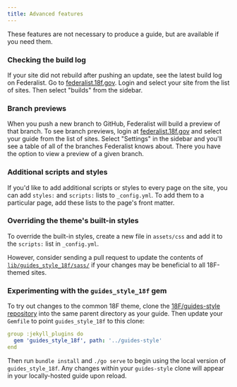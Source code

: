 ```yaml
---
title: Advanced features
---
```

These features are not necessary to produce a guide, but are available if you
need them.

### Checking the build log

If your site did not rebuild after pushing an update, see the latest build log
on Federalist. Go to [federalist.18f.gov](https://federalist.18f.gov). Login
and select your site from the list of sites. Then select "builds" from the
sidebar.

### Branch previews

When you push a new branch to GitHub, Federalist will build a preview of that
branch. To see branch previews, login at
[federalist.18f.gov](https://federalist.18f.gov) and select your guide from the
list of sites. Select "Settings" in the sidebar and you'll see a table of all of
the branches Federalist knows about. There you have the option to view a preview
of a given branch.

### Additional scripts and styles

If you'd like to add additional scripts or styles to every page on the site,
you can add `styles:` and `scripts:` lists to `_config.yml`. To add them to a
particular page, add these lists to the page's front matter.

### Overriding the theme's built-in styles

To override the built-in styles, create a new file in `assets/css` and add it
to the `scripts:` list in `_config.yml`.

However, consider sending a pull request to update the contents of
[`lib/guides_style_18f/sass/`](https://github.com/18F/guides-style/tree/master/lib/guides_style_18f/sass)
if your changes may be beneficial to all 18F-themed sites.

### Experimenting with the `guides_style_18f` gem

To try out changes to the common 18F theme, clone the [18F/guides-style
repository](https://github.com/18F/guides-style/) into the same parent
directory as your guide. Then update your `Gemfile` to point
`guides_style_18f` to this clone:

```yaml
group :jekyll_plugins do
  gem 'guides_style_18f', path: '../guides-style'
end
```

Then run `bundle install` and `./go serve` to begin using the local version of
`guides_style_18f`. Any changes within your `guides-style` clone will appear
in your locally-hosted guide upon reload.


